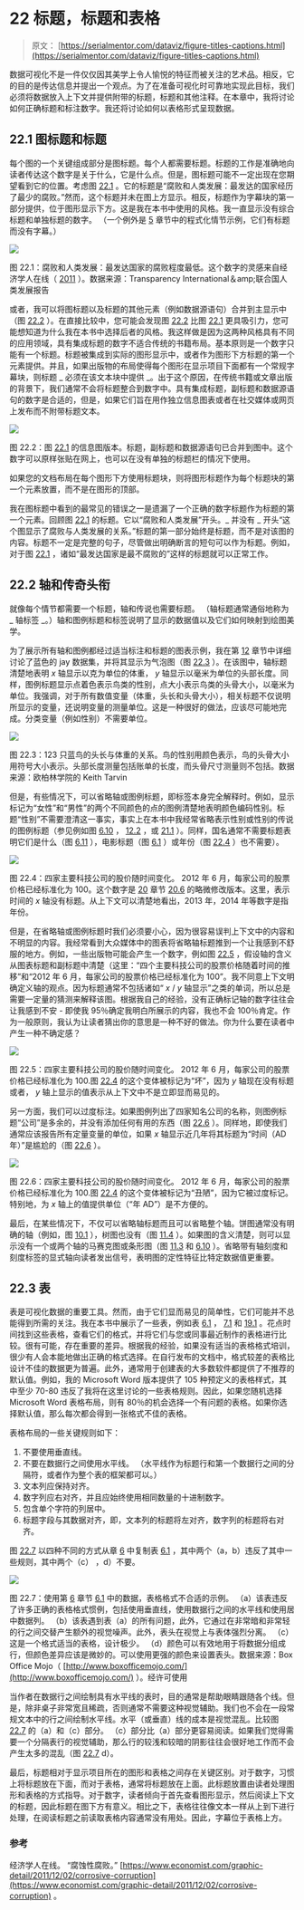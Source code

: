 # 22 标题，标题和表格

> 原文： [https://serialmentor.com/dataviz/figure-titles-captions.html](https://serialmentor.com/dataviz/figure-titles-captions.html)

数据可视化不是一件仅仅因其美学上令人愉悦的特征而被关注的艺术品。相反，它的目的是传达信息并提出一个观点。为了在准备可视化时可靠地实现此目标，我们必须将数据放入上下文并提供附带的标题，标题和其他注释。在本章中，我将讨论如何正确标题和标注数字。我还将讨论如何以表格形式呈现数据。

## 22.1 图标题和标题

每个图的一个关键组成部分是图标题。每个人都需要标题。标题的工作是准确地向读者传达这个数字是关于什么，它是什么点。但是，图标题可能不一定出现在您期望看到它的位置。考虑图 [22.1](figure-titles-captions.html#fig:corruption-development) 。它的标题是“腐败和人类发展：最发达的国家经历了最少的腐败。”然而，这个标题并未在图上方显示。相反，标题作为字幕块的第一部分提供，位于图形显示下方。这是我在本书中使用的风格。我一直显示没有综合标题和单独标题的数字。 （一个例外是 [5](directory-of-visualizations.html#directory-of-visualizations) 章节中的程式化情节示例，它们有标题而没有字幕。）

![](img/b1ac40846abe87e7e818f860d22efb27.jpg)

图 22.1：腐败和人类发展：最发达国家的腐败程度最低。这个数字的灵感来自经济学人在线（ [2011](#ref-Economist-corruption) ）。数据来源：Transparency International＆amp;联合国人类发展报告

或者，我可以将图标题以及标题的其他元素（例如数据源语句）合并到主显示中（图 [22.2](figure-titles-captions.html#fig:corruption-development-infographic) ）。在直接比较中，您可能会发现图 [22.2](figure-titles-captions.html#fig:corruption-development-infographic) 比图 [22.1](figure-titles-captions.html#fig:corruption-development) 更具吸引力，您可能想知道为什么我在本书中选择后者的风格。我这样做是因为这两种风格具有不同的应用领域，具有集成标题的数字不适合传统的书籍布局。基本原则是一个数字只能有一个标题。标题被集成到实际的图形显示中，或者作为图形下方标题的第一个元素提供。并且，如果出版物的布局使得每个图形在显示项目下面都有一个常规字幕块，则标题 _ 必须在该文本块中提供 _。出于这个原因，在传统书籍或文章出版的背景下，我们通常不会将标题整合到数字中。具有集成标题，副标题和数据源语句的数字是合适的，但是，如果它们旨在用作独立信息图表或者在社交媒体或网页上发布而不附带标题文本。

![](img/b033ea183f421173894738328128dff3.jpg)

图 22.2：图 [22.1](figure-titles-captions.html#fig:corruption-development) 的信息图版本。标题，副标题和数据源语句已合并到图中。这个数字可以原样张贴在网上，也可以在没有单独的标题栏的情况下使用。

如果您的文档布局在每个图形下方使用标题块，则将图形标题作为每个标题块的第一个元素放置，而不是在图形的顶部。

我在图标题中看到的最常见的错误之一是遗漏了一个正确的数字标题作为标题的第一个元素。回顾图 [22.1](figure-titles-captions.html#fig:corruption-development) 的标题。它以“腐败和人类发展”开头。_ 并没有 _ 开头“这个图显示了腐败与人类发展的关系。”标题的第一部分始终是标题，而不是对该图的内容。标题不一定是完整的句子，尽管做出明确断言的短句可以作为标题。例如，对于图 [22.1](figure-titles-captions.html#fig:corruption-development) ，诸如“最发达国家是最不腐败的”这样的标题就可以正常工作。

## 22.2 轴和传奇头衔

就像每个情节都需要一个标题，轴和传说也需要标题。 （轴标题通常通俗地称为 _ 轴标签 _。）轴和图例标题和标签说明了显示的数据值以及它们如何映射到绘图美学。

为了展示所有轴和图例都经过适当标注和标题的图表示例，我在第 [12](visualizing-associations.html#visualizing-associations) 章节中详细讨论了蓝色的 jay 数据集，并将其显示为气泡图（图 [22.3](figure-titles-captions.html#fig:blue-jays-scatter-bubbles2) ）。在该图中，轴标题清楚地表明 _x_ 轴显示以克为单位的体重， _y_ 轴显示以毫米为单位的头部长度。同样，图例标题显示点着色表示鸟类的性别，点大小表示鸟类的头骨大小，以毫米为单位。我强调，对于所有数值变量（体重，头长和头骨大小），相关标题不仅说明所显示的变量，还说明变量的测量单位。这是一种很好的做法，应该尽可能地完成。分类变量（例如性别）不需要单位。

![](img/e154f6a3229c86a28111043f4cfc784a.jpg)

图 22.3：123 只蓝鸟的头长与体重的关系。鸟的性别用颜色表示，鸟的头骨大小用符号大小表示。头部长度测量包括账单的长度，而头骨尺寸测量则不包括。数据来源：欧柏林学院的 Keith Tarvin

但是，有些情况下，可以省略轴或图例标题，即标签本身完全解释时。例如，显示标记为“女性”和“男性”的两个不同颜色的点的图例清楚地表明颜色编码性别。标题“性别”不需要澄清这一事实，事实上在本书中我经常省略表示性别或性别的传说的图例标题（参见例如图 [6.10](visualizing-amounts.html#fig:titanic-passengers-by-class-sex) ， [12.2](visualizing-associations.html#fig:blue-jays-scatter-sex) ，或 [21.1](multi-panel-figures.html#fig:titanic-passenger-breakdown) ）。同样，国名通常不需要标题表明它们是什么（图 [6.11](visualizing-amounts.html#fig:Americas-life-expect) ），电影标题（图 [6.1](visualizing-amounts.html#fig:boxoffice-vertical) ）或年份（图 [22.4](figure-titles-captions.html#fig:tech-stocks-minimal-labeling) ）也不需要）。

![](img/6242b71901efdc537bd6b60c368d6974.jpg)

图 22.4：四家主要科技公司的股价随时间变化。 2012 年 6 月，每家公司的股票价格已经标准化为 100。这个数字是 [20](redundant-coding.html#redundant-coding) 章节 [20.6](redundant-coding.html#fig:tech-stocks-good-legend) 的略微修改版本。这里，表示时间的 _x_ 轴没有标题。从上下文可以清楚地看出，2013 年，2014 年等数字是指年份。

但是，在省略轴或图例标题时我们必须要小心，因为很容易误判上下文中的内容和不明显的内容。我经常看到大众媒体中的图表将省略轴标题推到一个让我感到不舒服的地方。例如，一些出版物可能会产生一个数字，例如图 [22.5](figure-titles-captions.html#fig:tech-stocks-minimal-labeling-bad) ，假设轴的含义从图表标题和副标题中清楚（这里：“四个主要科技公司的股票价格随着时间的推移”和“2012 年 6 月，每家公司的股票价格已经标准化为 100”。我不同意上下文明确定义轴的观点。因为标题通常不包括诸如“ _x_ / _y_ 轴显示”之类的单词，所以总是需要一定量的猜测来解释该图。根据我自己的经验，没有正确标记轴的数字往往会让我感到不安 - 即使我 95％确定我明白所展示的内容，我也不会 100％肯定。作为一般原则，我认为让读者猜出你的意思是一种不好的做法。你为什么要在读者中产生一种不确定感？

![](img/f314ecdfcd25b4ebb0c8523cc1ead771.jpg)

图 22.5：四家主要科技公司的股价随时间变化。 2012 年 6 月，每家公司的股票价格已经标准化为 100.图 [22.4](figure-titles-captions.html#fig:tech-stocks-minimal-labeling) 的这个变体被标记为“坏”，因为 _y_ 轴现在没有标题或者， _y_ 轴上显示的值表示从上下文中不是立即显而易见的。

另一方面，我们可以过度标注。如果图例列出了四家知名公司的名称，则图例标题“公司”是多余的，并没有添加任何有用的东西（图 [22.6](figure-titles-captions.html#fig:tech-stocks-labeling-ugly) ）。同样地，即使我们通常应该报告所有定量变量的单位，如果 _x_ 轴显示近几年将其标题为“时间（AD 年）”是尴尬的（图 [22.6](figure-titles-captions.html#fig:tech-stocks-labeling-ugly) ）。

![](img/c66f463634165f7e8d486ce6d6bc0d99.jpg)

图 22.6：四家主要科技公司的股价随时间变化。 2012 年 6 月，每家公司的股票价格已经标准化为 100.图 [22.4](figure-titles-captions.html#fig:tech-stocks-minimal-labeling) 的这个变体被标记为“丑陋”，因为它被过度标记。特别地，为 _x_ 轴上的值提供单位（“年 AD”）是不方便的。

最后，在某些情况下，不仅可以省略轴标题而且可以省略整个轴。饼图通常没有明确的轴（例如，图 [10.1](visualizing-proportions.html#fig:bundestag-pie) ），树图也没有（图 [11.4](nested-proportions.html#fig:bridges-treemap) ）。如果图的含义清楚，则可以显示没有一个或两个轴的马赛克图或条形图（图 [11.3](nested-proportions.html#fig:bridges-mosaic) 和 [6.10](visualizing-amounts.html#fig:titanic-passengers-by-class-sex) ）。省略带有轴刻度和刻度标签的显式轴向读者发出信号，表明图的定性特征比特定数据值更重要。

## 22.3 表

表是可视化数据的重要工具。然而，由于它们显而易见的简单性，它们可能并不总能得到所需的关注。我在本书中展示了一些表，例如表 [6.1](visualizing-amounts.html#tab:boxoffice-gross) ， [7.1](histograms-density-plots.html#tab:titanic-ages) 和 [19.1](color-pitfalls.html#tab:color-codes) 。花点时间找到这些表格，查看它们的格式，并将它们与您或同事最近制作的表格进行比较。很有可能，存在重要的差异。根据我的经验，如果没有适当的表格格式培训，很少有人会本能地做出正确的格式选择。在自行发布的文档中，格式较差的表格比设计不佳的数据更为普遍。此外，通常用于创建表的大多数软件都提供了不推荐的默认值。例如，我的 Microsoft Word 版本提供了 105 种预定义的表格样式，其中至少 70-80 违反了我将在这里讨论的一些表格规则。因此，如果您随机选择 Microsoft Word 表格布局，则有 80％的机会选择一个有问题的表格。如果你选择默认值，那么每次都会得到一张格式不佳的表格。

表格布局的一些关键规则如下：

1.  不要使用垂直线。
2.  不要在数据行之间使用水平线。 （水平线作为标题行和第一个数据行之间的分隔符，或者作为整个表的框架都可以。）
3.  文本列应保持对齐。
4.  数字列应右对齐，并且应始终使用相同数量的十进制数字。
5.  包含单个字符的列居中。
6.  标题字段与其数据对齐，即，文本列的标题将左对齐，数字列的标题将右对齐。

图 [22.7](figure-titles-captions.html#fig:table-examples) 以四种不同的方式从章 [6](visualizing-amounts.html#visualizing-amounts) 中复制表 [6.1](visualizing-amounts.html#tab:boxoffice-gross) ，其中两个（a，b）违反了其中一些规则，其中两个（c） ，d）不要。

![](img/61f0f5a51bb2d3d070d4ff073d727874.jpg)

图 22.7：使用第 [6](visualizing-amounts.html#visualizing-amounts) 章节 [6.1](visualizing-amounts.html#tab:boxoffice-gross) 中的数据，表格格式不合适的示例。 （a）该表违反了许多正确的表格格式惯例，包括使用垂直线，使用数据行之间的水平线和使用居中数据列。 （b）该表遇到表（a）的所有问题，此外，它通过在非常暗和非常轻的行之间交替产生额外的视觉噪声。此外，表头在视觉上与表体强烈分离。 （c）这是一个格式适当的表格，设计极少。 （d）颜色可以有效地用于将数据分组成行，但颜色差异应该是微妙的。可以使用更强的颜色来设置表头。数据来源：Box Office Mojo（ [http://www.boxofficemojo.com/](http://www.boxofficemojo.com/) ）。经许可使用

当作者在数据行之间绘制具有水平线的表时，目的通常是帮助眼睛跟随各个线。但是，除非桌子非常宽且稀疏，否则通常不需要这种视觉辅助。我们也不会在一段常规文本中的行之间绘制水平线。水平（或垂直）线的成本是视觉混乱。比较图 [22.7](figure-titles-captions.html#fig:table-examples) 的（a）和（c）部分。 （c）部分比（a）部分更容易阅读。如果我们觉得需要一个分隔表行的视觉辅助，那么行的较浅和较暗的阴影往往会很好地工作而不会产生太多的混乱（图 [22.7](figure-titles-captions.html#fig:table-examples) d）。

最后，标题相对于显示项目所在的图形和表格之间存在关键区别。对于数字，习惯上将标题放在下面，而对于表格，通常将标题放在上面。此标题放置由读者处理图形和表格的方式指导。对于数字，读者倾向于首先查看图形显示，然后阅读上下文的标题，因此标题在图下方有意义。相比之下，表格往往像文本一样从上到下进行处理，在阅读标题之前读取表格内容通常没有用处。因此，字幕位于表格上方。

### 参考

经济学人在线。 “腐蚀性腐败。” [https://www.economist.com/graphic-detail/2011/12/02/corrosive-corruption](https://www.economist.com/graphic-detail/2011/12/02/corrosive-corruption) 。
